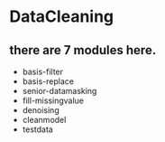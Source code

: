 # DataCleaning

## there are 7 modules here.
- basis-filter
- basis-replace
- senior-datamasking
- fill-missingvalue
- denoising
- cleanmodel
- testdata
